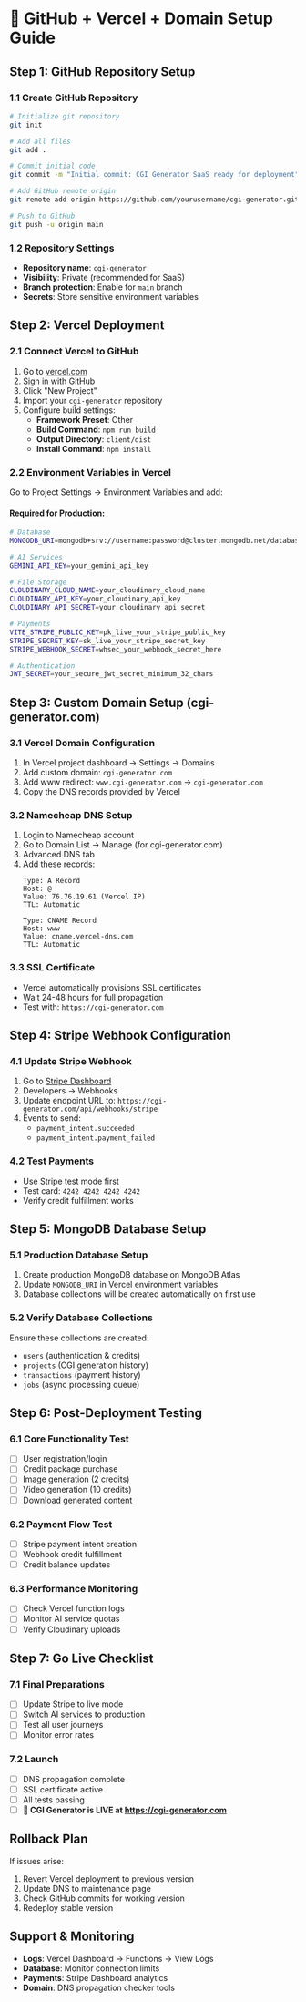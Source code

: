 # 🚀 GitHub + Vercel + Domain Setup Guide

## Step 1: GitHub Repository Setup

### 1.1 Create GitHub Repository
```bash
# Initialize git repository
git init

# Add all files
git add .

# Commit initial code
git commit -m "Initial commit: CGI Generator SaaS ready for deployment"

# Add GitHub remote origin
git remote add origin https://github.com/yourusername/cgi-generator.git

# Push to GitHub
git push -u origin main
```

### 1.2 Repository Settings
- **Repository name**: `cgi-generator`
- **Visibility**: Private (recommended for SaaS)
- **Branch protection**: Enable for `main` branch
- **Secrets**: Store sensitive environment variables

## Step 2: Vercel Deployment

### 2.1 Connect Vercel to GitHub
1. Go to [vercel.com](https://vercel.com)
2. Sign in with GitHub
3. Click "New Project"
4. Import your `cgi-generator` repository
5. Configure build settings:
   - **Framework Preset**: Other
   - **Build Command**: `npm run build`
   - **Output Directory**: `client/dist`
   - **Install Command**: `npm install`

### 2.2 Environment Variables in Vercel
Go to Project Settings → Environment Variables and add:

#### Required for Production:
```bash
# Database
MONGODB_URI=mongodb+srv://username:password@cluster.mongodb.net/database

# AI Services
GEMINI_API_KEY=your_gemini_api_key

# File Storage
CLOUDINARY_CLOUD_NAME=your_cloudinary_cloud_name
CLOUDINARY_API_KEY=your_cloudinary_api_key
CLOUDINARY_API_SECRET=your_cloudinary_api_secret

# Payments
VITE_STRIPE_PUBLIC_KEY=pk_live_your_stripe_public_key
STRIPE_SECRET_KEY=sk_live_your_stripe_secret_key
STRIPE_WEBHOOK_SECRET=whsec_your_webhook_secret_here

# Authentication
JWT_SECRET=your_secure_jwt_secret_minimum_32_chars
```

## Step 3: Custom Domain Setup (cgi-generator.com)

### 3.1 Vercel Domain Configuration
1. In Vercel project dashboard → Settings → Domains
2. Add custom domain: `cgi-generator.com`
3. Add www redirect: `www.cgi-generator.com` → `cgi-generator.com`
4. Copy the DNS records provided by Vercel

### 3.2 Namecheap DNS Setup
1. Login to Namecheap account
2. Go to Domain List → Manage (for cgi-generator.com)
3. Advanced DNS tab
4. Add these records:
   ```
   Type: A Record
   Host: @
   Value: 76.76.19.61 (Vercel IP)
   TTL: Automatic

   Type: CNAME Record  
   Host: www
   Value: cname.vercel-dns.com
   TTL: Automatic
   ```

### 3.3 SSL Certificate
- Vercel automatically provisions SSL certificates
- Wait 24-48 hours for full propagation
- Test with: `https://cgi-generator.com`

## Step 4: Stripe Webhook Configuration

### 4.1 Update Stripe Webhook
1. Go to [Stripe Dashboard](https://dashboard.stripe.com)
2. Developers → Webhooks
3. Update endpoint URL to: `https://cgi-generator.com/api/webhooks/stripe`
4. Events to send:
   - `payment_intent.succeeded`
   - `payment_intent.payment_failed`

### 4.2 Test Payments
- Use Stripe test mode first
- Test card: `4242 4242 4242 4242`
- Verify credit fulfillment works

## Step 5: MongoDB Database Setup

### 5.1 Production Database Setup
1. Create production MongoDB database on MongoDB Atlas
2. Update `MONGODB_URI` in Vercel environment variables
3. Database collections will be created automatically on first use

### 5.2 Verify Database Collections
Ensure these collections are created:
- `users` (authentication & credits)
- `projects` (CGI generation history)
- `transactions` (payment history)
- `jobs` (async processing queue)

## Step 6: Post-Deployment Testing

### 6.1 Core Functionality Test
- [ ] User registration/login
- [ ] Credit package purchase
- [ ] Image generation (2 credits)
- [ ] Video generation (10 credits)
- [ ] Download generated content

### 6.2 Payment Flow Test
- [ ] Stripe payment intent creation
- [ ] Webhook credit fulfillment
- [ ] Credit balance updates

### 6.3 Performance Monitoring
- [ ] Check Vercel function logs
- [ ] Monitor AI service quotas
- [ ] Verify Cloudinary uploads

## Step 7: Go Live Checklist

### 7.1 Final Preparations
- [ ] Update Stripe to live mode
- [ ] Switch AI services to production
- [ ] Test all user journeys
- [ ] Monitor error rates

### 7.2 Launch
- [ ] DNS propagation complete
- [ ] SSL certificate active
- [ ] All tests passing
- [ ] **🚀 CGI Generator is LIVE at https://cgi-generator.com**

## Rollback Plan

If issues arise:
1. Revert Vercel deployment to previous version
2. Update DNS to maintenance page
3. Check GitHub commits for working version
4. Redeploy stable version

## Support & Monitoring

- **Logs**: Vercel Dashboard → Functions → View Logs
- **Database**: Monitor connection limits
- **Payments**: Stripe Dashboard analytics
- **Domain**: DNS propagation checker tools